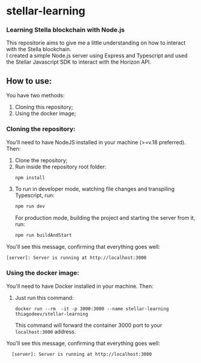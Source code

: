 # stellar-learning
### Learning Stella blockchain with Node.js

This repositorie aims to give me a little understanding on how to interact with the Stella blockchain.  
I created a simple Node.js server using Express and Typescript and used the Stellar Javascript SDK to interact with the Horizon API.

## How to use:

You have two methods:
1. Cloning this repository;
1. Using the docker image;

### Cloning the repository:
You'll need to have NodeJS installed in your machine (>=v.18 preferred). Then:
1. Clone the repository;
1. Run inside the repository root folder:
    ``` javascript
    npm install
    ```
1. To run in developer mode, watching file changes and transpiling Typescript, run:
    ``` javascript
    npm run dev
    ```
    For production mode, building the project and starting the server from it, run:
    ``` javascript
    npm run buildAndStart
    ```

  You'll see this message, confirming that everything goes well:
          
    [server]: Server is running at http://localhost:3000 

### Using the docker image:
You'll need to have Docker installed in your machine. Then:
1. Just run this command:
    ``` docker
    docker run --rm  -it -p 3000:3000 --name stellar-learning thiagodeev/stellar-learning
    ```
    This command will forward the container 3000 port to your `localhost:3000` address.

  You'll see this message, confirming that everything goes well:
        
      [server]: Server is running at http://localhost:3000 